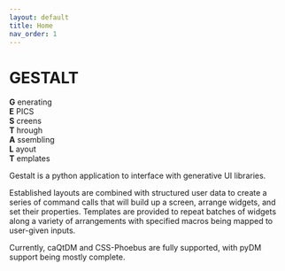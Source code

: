 ```yaml
---
layout: default
title: Home
nav_order: 1
---
```



# GESTALT

**G** enerating  
**E** PICS  
**S** creens  
**T** hrough  
**A** ssembling  
**L** ayout  
**T** emplates  



Gestalt is a python application to interface with generative UI libraries.


Established layouts are combined with structured user data to create a 
series of command calls that will build up a screen, arrange widgets, and set
their properties. Templates are provided to repeat batches of widgets along
a variety of arrangements with specified macros being mapped to user-given 
inputs.

Currently, caQtDM and CSS-Phoebus are fully supported, with pyDM support being
mostly complete.
